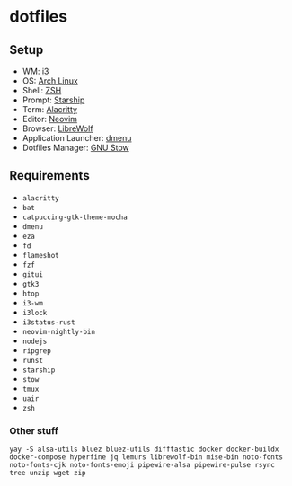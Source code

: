 # dotfiles

## Setup

- WM: [i3](https://i3wm.org/)
- OS: [Arch Linux](https://archlinux.org/)
- Shell: [ZSH](https://zsh.sourceforge.io/)
- Prompt: [Starship](https://starship.rs/)
- Term: [Alacritty](https://alacritty.org/)
- Editor: [Neovim](https://neovim.io/)
- Browser: [LibreWolf](https://librewolf.net/)
- Application Launcher: [dmenu](https://tools.suckless.org/dmenu/)
- Dotfiles Manager: [GNU Stow](https://www.gnu.org/software/stow/)

## Requirements

- `alacritty`
- `bat`
- `catpuccing-gtk-theme-mocha`
- `dmenu`
- `eza`
- `fd`
- `flameshot`
- `fzf`
- `gitui`
- `gtk3`
- `htop`
- `i3-wm`
- `i3lock`
- `i3status-rust`
- `neovim-nightly-bin`
- `nodejs`
- `ripgrep`
- `runst`
- `starship`
- `stow`
- `tmux`
- `uair`
- `zsh`

### Other stuff

```
yay -S alsa-utils bluez bluez-utils difftastic docker docker-buildx docker-compose hyperfine jq lemurs librewolf-bin mise-bin noto-fonts noto-fonts-cjk noto-fonts-emoji pipewire-alsa pipewire-pulse rsync tree unzip wget zip
```
